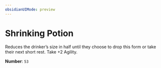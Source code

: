 ```yaml
---
obsidianUIMode: preview
---
```

# Shrinking Potion

Reduces the drinker’s size in half until they choose to drop this form or take their next short rest. Take +2 Agility.

**Number**: `53`